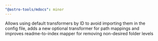 ```yaml
---
"@astro-tools/mdocs": minor
---
```


Allows using default transformers by ID to avoid importing them in the config file, adds a new optional transformer for path mappings and improves readme-to-index mapper for removing non-desired folder levels
